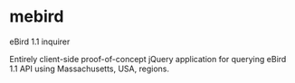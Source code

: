 # mebird
eBird 1.1 inquirer

Entirely client-side proof-of-concept jQuery application for querying eBird 1.1 API using Massachusetts, USA, regions.
